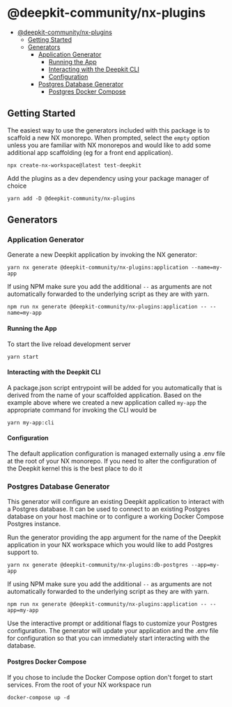 # @deepkit-community/nx-plugins

- [@deepkit-community/nx-plugins](#deepkit-communitynx-plugins)
  - [Getting Started](#getting-started)
  - [Generators](#generators)
    - [Application Generator](#application-generator)
      - [Running the App](#running-the-app)
      - [Interacting with the Deepkit CLI](#interacting-with-the-deepkit-cli)
      - [Configuration](#configuration)
    - [Postgres Database Generator](#postgres-database-generator)
      - [Postgres Docker Compose](#postgres-docker-compose)

## Getting Started

The easiest way to use the generators included with this package is to scaffold a new NX monorepo. When prompted, select the `empty` option unless you are familiar with NX monorepos and would like to add some additional app scaffolding (eg for a front end application).

```shell
npx create-nx-workspace@latest test-deepkit
```

Add the plugins as a dev dependency using your package manager of choice

```shell
yarn add -D @deepkit-community/nx-plugins
```

## Generators

### Application Generator

Generate a new Deepkit application by invoking the NX generator:

```
yarn nx generate @deepkit-community/nx-plugins:application --name=my-app
```

If using NPM make sure you add the additional `--` as arguments are not automatically forwarded to the underlying script as they are with yarn.

```
npm run nx generate @deepkit-community/nx-plugins:application -- --name=my-app
```

#### Running the App

To start the live reload development server

```shell
yarn start
```

#### Interacting with the Deepkit CLI

A package.json script entrypoint will be added for you automatically that is derived from the name of your scaffolded application. Based on the example above where we created a new application called `my-app` the appropriate command for invoking the CLI would be

```shell
yarn my-app:cli
```

#### Configuration

The default application configuration is managed externally using a .env file at the root of your NX monorepo. If you need to alter the configuration of the Deepkit kernel this is the best place to do it

### Postgres Database Generator

This generator will configure an existing Deepkit application to interact with a Postgres database. It can be used to connect to an existing Postgres database on your host machine or to configure a working Docker Compose Postgres instance.

Run the generator providing the app argument for the name of the Deepkit application in your NX workspace which you would like to add Postgres support to.

```
yarn nx generate @deepkit-community/nx-plugins:db-postgres --app=my-app
```

If using NPM make sure you add the additional `--` as arguments are not automatically forwarded to the underlying script as they are with yarn.

```
npm run nx generate @deepkit-community/nx-plugins:application -- --app=my-app
```

Use the interactive prompt or additional flags to customize your Postgres configuration. The generator will update your application and the .env file for configuration so that you can immediately start interacting with the database.

#### Postgres Docker Compose

If you chose to include the Docker Compose option don't forget to start services. From the root of your NX workspace run

```shell
docker-compose up -d
```
